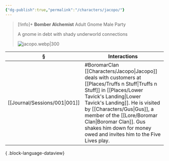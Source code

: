 ```yaml
---
{"dg-publish":true,"permalink":"/characters/jacopo/"}
---
```


> [!info]+
> **Bomber Alchemist**
> Adult Gnome Male
> Party
> 
> A gnome in debt with shady underworld connections
> 
> ![jacopo.webp|300](/img/user/z_attachments/jacopo.webp)

| §                                | Interactions                                                                                                                                                                                                                             |
| -------------------------------- | ---------------------------------------------------------------------------------------------------------------------------------------------------------------------------------------------------------------------------------------- |
| [[Journal/Sessions/001\|001]] | #BoromarClan [[Characters/Jacopo\|Jacopo]] deals with customers at [[Places/Truffs n Stuff\|Truffs n Stuff]] in [[Places/Lower Tavick's Landing\|Lower Tavick's Landing]]. He is visited by [[Characters/Gus\|Gus]], a member of the [[Lore/Boromar Clan\|Boromar Clan]]. Gus shakes him down for money owed and invites him to the Five Lives play. |

{ .block-language-dataview}